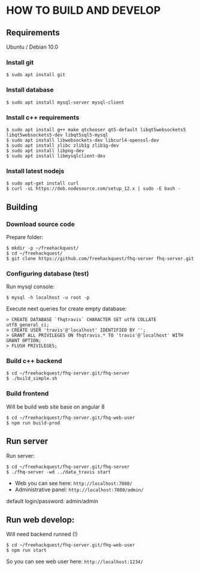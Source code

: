 # HOW TO BUILD AND DEVELOP

## Requirements

Ubuntu / Debian 10.0

### Install git

```
$ sudo apt install git
```


### Install database

```
$ sudo apt install mysql-server mysql-client
```

### Install c++ requirements

```
$ sudo apt install g++ make qtchooser qt5-default libqt5websockets5 libqt5websockets5-dev libqt5sql5-mysql
$ sudo apt install libwebsockets-dev libcurl4-openssl-dev
$ sudo apt install zlibc zlib1g zlib1g-dev
$ sudo apt install libpng-dev
$ sudo apt install libmysqlclient-dev
```

### Install latest nodejs

```
$ sudo apt-get install curl
$ curl -sL https://deb.nodesource.com/setup_12.x | sudo -E bash -
```

## Building

### Download source code

Prepare folder:

```
$ mkdir -p ~/freehackquest/
$ cd ~/freehackquest/
$ git clone https://github.com/freehackquest/fhq-server fhq-server.git
```

### Configuring database (test)

Run mysql console:
```
$ mysql -h localhost -u root -p
```

Execute next queries for create empty database:
```
> CREATE DATABASE `fhqtravis` CHARACTER SET utf8 COLLATE utf8_general_ci;
> CREATE USER 'travis'@'localhost' IDENTIFIED BY '';
> GRANT ALL PRIVILEGES ON fhqtravis.* TO 'travis'@'localhost' WITH GRANT OPTION;
> FLUSH PRIVILEGES;
```

### Build c++ backend

```
$ cd ~/freehackquest/fhq-server.git/fhq-server
$ ./build_simple.sh
```

### Build frontend

Will be build web site base on angular 8

```
$ cd ~/freehackquest/fhq-server.git/fhq-web-user
$ npm run build-prod
```

## Run server

Run server:
```
$ cd ~/freehackquest/fhq-server.git/fhq-server
$ ./fhq-server -wd ../data_travis start
```

* Web you can see here: `http://localhost:7080/`
* Administrative panel: `http://localhost:7080/admin/`

default login/password: admin/admin


## Run web develop:

Will need backend runned (!)

```
$ cd ~/freehackquest/fhq-server.git/fhq-web-user
$ npm run start
```

So you can see web user here: `http://localhost:1234/`